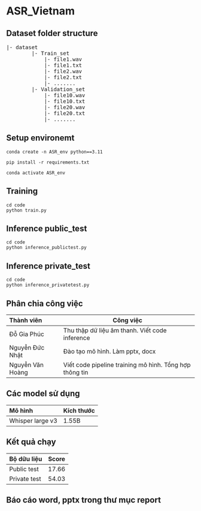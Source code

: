 # ASR_Vietnam

## Dataset folder structure
<pre>
|- dataset
        |- Train_set
            |- file1.wav
            |- file1.txt
            |- file2.wav
            |- file2.txt
            |- .......
        |- Validation_set
            |- file10.wav
            |- file10.txt
            |- file20.wav
            |- file20.txt
            |- .......
</pre>

## Setup environemt
```
conda create -n ASR_env python==3.11
```

```
pip install -r requirements.txt
```

```
conda activate ASR_env
```
## Training
```
cd code
python train.py
```

## Inference public_test
```
cd code
python inference_publictest.py
```

## Inference private_test
```
cd code
python inference_privatetest.py
```

## Phân chia công việc
| Thành viên       | Công việc                                               |
|:-----------------|---------------------------------------------------------|
| Đỗ Gia Phúc      | Thu thập dữ liệu âm thanh. Viết code inference          |
| Nguyễn Đức Nhật  | Đào tạo mô hình. Làm pptx, docx                         |
| Nguyễn Văn Hoàng | Viết code pipeline training mô hình. Tổng hợp thông tin |

## Các model sử dụng
| Mô hình          | Kích thước     |
|:-----------------|----------------|
| Whisper large v3 | 1.55B          |

## Kết quả chạy

| Bộ dữu liệu      | Score          |
|:-----------------|----------------|
| Public test      | 17.66          |
| Private test     | 54.03          |

## Báo cáo word, pptx trong thư mục report

